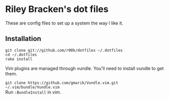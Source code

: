 # Riley Bracken's dot files

These are config files to set up a system the way I like it.

## Installation

  `git clone git://github.com/r00k/dotfiles ~/.dotfiles`  
  `cd ~/.dotfiles`  
  `rake install`

  Vim plugins are managed through vundle. You'll need to install vundle to get them.

  `git clone https://github.com/gmarik/Vundle.vim.git ~/.vim/bundle/Vundle.vim`  
  Run `:BundleInstall` in vim.

